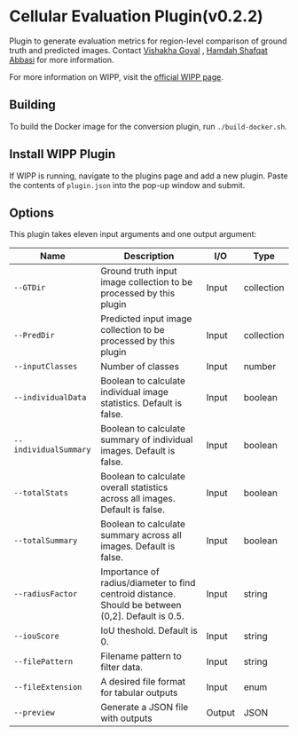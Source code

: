 # Cellular Evaluation Plugin(v0.2.2)

Plugin to generate evaluation metrics for region-level comparison of ground truth and predicted images. Contact [Vishakha Goyal](mailto:vishakha.goyal@nih.gov) , [Hamdah Shafqat Abbasi](mailto:hamdahshafqat.abbasi@nih.gov) for more information.

For more information on WIPP, visit the [official WIPP page](https://isg.nist.gov/deepzoomweb/software/wipp).

## Building

To build the Docker image for the conversion plugin, run
`./build-docker.sh`.

## Install WIPP Plugin

If WIPP is running, navigate to the plugins page and add a new plugin. Paste the contents of `plugin.json` into the pop-up window and submit.

## Options

This plugin takes eleven input arguments and one output argument:

| Name                  | Description             | I/O    | Type   |
|-----------------------|-------------------------|--------|--------|
| `--GTDir`             | Ground truth input image collection to be processed by this plugin | Input | collection |
| `--PredDir`           | Predicted input image collection to be processed by this plugin | Input | collection |
| `--inputClasses`      | Number of classes | Input | number |
| `--individualData`    | Boolean to calculate individual image statistics. Default is false. | Input | boolean |
| `--individualSummary` | Boolean to calculate summary of individual images. Default is false. | Input | boolean |
| `--totalStats`        | Boolean to calculate overall statistics across all images. Default is false. | Input | boolean |
| `--totalSummary`      | Boolean to calculate summary across all images. Default is false. | Input | boolean |
| `--radiusFactor`      | Importance of radius/diameter to find centroid distance. Should be between (0,2]. Default is 0.5.| Input | string |
| `--iouScore`          | IoU theshold. Default is 0.| Input | string |
| `--filePattern`       | Filename pattern to filter data. | Input | string |
| `--fileExtension`     | A desired file format for tabular outputs | Input  | enum        |
| `--preview`           | Generate a JSON file with outputs                            | Output | JSON        |
